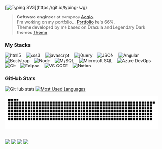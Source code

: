 [![Typing SVG](https://readme-typing-svg.demolab.com?font=JetBrains+Mono&pause=1000&color=44F4F4&multiline=true&random=false&width=435&lines=Hi%2C+I'm+Igor!+Known+as+Kinnitchi.+;I'm+a+software+engineer++at+Acqio.)](https://git.io/typing-svg)


> **Software engineer** at compnay [Acqio](https://acqio.com.br/).<br>
>  I'm working on my portfolio...  [Portfolio](https://kinnitchi.github.io/portfolio/) he's 66%. <br>
>  Theme developed by me based on Dracula and Legendary Dark themes [Theme](https://marketplace.visualstudio.com/items?itemName=Kinnitchi.kinnitchi-theme&ssr=false#review-details)

<h3 align="left">My Stacks</h3>
<div align="left">
  <img src="https://cdn.jsdelivr.net/gh/devicons/devicon/icons/html5/html5-original.svg" height="25" alt="html5"  />
  <img width="8" />
  <img src="https://cdn.jsdelivr.net/gh/devicons/devicon/icons/css3/css3-original.svg" height="25" alt="css3"  />
  <img width="8" />
  <img src="https://cdn.jsdelivr.net/gh/devicons/devicon/icons/javascript/javascript-plain.svg" height="25" alt="javascript"  />
  <img width="8" />
  <img src="https://cdn.jsdelivr.net/gh/devicons/devicon@latest/icons/jquery/jquery-plain-wordmark.svg" height="25" alt="jQuery"/>        
  <img width="8" />
   <img src="https://cdn.jsdelivr.net/gh/devicons/devicon@latest/icons/json/json-original.svg" height="25" alt="JSON"  />
  <img width="8" />
  <img src="https://cdn.jsdelivr.net/gh/devicons/devicon/icons/angular/angular-original.svg" height="25" alt="Angular"  />
  <img width="8" />
  <img src="https://cdn.jsdelivr.net/gh/devicons/devicon@latest/icons/bootstrap/bootstrap-original.svg" height="25" alt="Bootstrap"  />
  <img width="8" />
  <img src="https://cdn.jsdelivr.net/gh/devicons/devicon@latest/icons/nodejs/nodejs-original-wordmark.svg" height="25" alt="Node"/>
  <img width="8" />    
  <img src="https://cdn.jsdelivr.net/gh/devicons/devicon@latest/icons/mysql/mysql-original-wordmark.svg" height="25" alt="MySQL"/>
  <img width="8" />          
  <img src="https://cdn.jsdelivr.net/gh/devicons/devicon@latest/icons/microsoftsqlserver/microsoftsqlserver-original-wordmark.svg" height="25" alt="Microsoft SQL"/>
  <img width="8" />          
  <img src="https://cdn.jsdelivr.net/gh/devicons/devicon@latest/icons/azuredevops/azuredevops-original.svg"  height="25" alt="Azure DevOps"/>       
  <img width="8" />          
  <img src="https://cdn.jsdelivr.net/gh/devicons/devicon@latest/icons/git/git-original.svg"  height="25" alt="Git"/>             
  <img width="8" />          
  <img src="https://cdn.jsdelivr.net/gh/devicons/devicon@latest/icons/eclipse/eclipse-original.svg" height="25" alt="Eclipse"/>
  <img width="8" />
  <img src="https://cdn.jsdelivr.net/gh/devicons/devicon@latest/icons/vscode/vscode-original.svg" height="25" alt="VS CODE"/>
  <img width="8" />
  <img src="https://cdn.jsdelivr.net/gh/devicons/devicon@latest/icons/notion/notion-original.svg" height="25" alt="Notion"/>
  <img width="8" />
</div>




<h3>GitHub Stats</h3>

![GitHub stats](https://github-readme-stats-git-masterrstaa-rickstaa.vercel.app/api?username=kinnitchi&hide_title=true&show_icons=true&include_all_commits=false&count_private=true&line_height=25&hide=issues&bg_color=000&title_color=004f9f&text_color=FFF&border_radius=3&border_color=0066ff&icon_color=004f9f&theme=jolly)
[![Most Used Languages](https://github-readme-stats-git-masterrstaa-rickstaa.vercel.app/api/top-langs/?username=kinnitchi&line_height=10&card_width=290&layout=compact&hide_title=false&count_private=true&langs_count=4&show_icons=true&title_color=004f9f&hide=html,css&bg_color=000&text_color=8B8B8B&border_radius=3&border_color=0066ff&count_private=true)](https://github.com/kinnitchi/github-readme-stats)
<br>

<picture>
  <source media="(prefers-color-scheme: dark)" srcset="https://raw.githubusercontent.com/kinnitchi/kinnitchi/output/github-contribution-grid-snake-dark.svg">
  <source media="(prefers-color-scheme: light)" srcset="https://raw.githubusercontent.com/kinnitchi/kinnitchi/output/github-contribution-grid-snake.svg">
  <img alt="github contribution grid snake animation" src="https://raw.githubusercontent.com/kinnitchi/kinnitchi/output/github-contribution-grid-snake.svg">
</picture>

<br>
<br>

<a href="https://www.youtube.com/channel/UCo-u0Q45LwQ238a4p1kaPgg" target="_blank"><img src="https://img.shields.io/badge/YouTube-FF0000?style=for-the-badge&logo=youtube&logoColor=white" target="_blank"></a>
  <a href="https://www.instagram.com/kinnitchi" target="_blank"><img src="https://img.shields.io/badge/-Instagram-%23E4405F?style=for-the-badge&logo=instagram&logoColor=white" target="_blank"></a>
 	<a href="https://www.twitch.tv/kinnitchi" target="_blank"><img src="https://img.shields.io/badge/Twitch-9146FF?style=for-the-badge&logo=twitch&logoColor=white" target="_blank"></a> 
  <a href="https://www.linkedin.com/in/kinnitchi" target="_blank"><img src="https://img.shields.io/badge/-LinkedIn-%230077B5?style=for-the-badge&logo=linkedin&logoColor=white" target="_blank"></a> 


